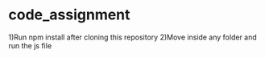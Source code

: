# code_assignment

1)Run npm install after cloning this repository 
2)Move inside any folder and run the js file
